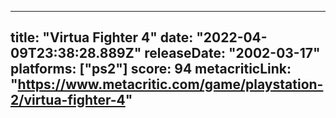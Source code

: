 
---
title: "Virtua Fighter 4"
date: "2022-04-09T23:38:28.889Z"
releaseDate: "2002-03-17"
platforms: ["ps2"]
score: 94
metacriticLink: "https://www.metacritic.com/game/playstation-2/virtua-fighter-4"
---
